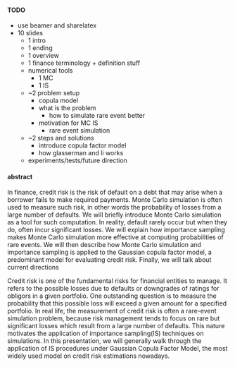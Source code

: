 
#### TODO
 

+ use beamer and sharelatex 
+ 10 slides     
    + 1 intro 
    + 1 ending 
    + 1 overview 
    + 1 finance terminology + definition stuff
    + numerical tools
        + 1 MC
        + 1 IS
    + ~2 problem setup 
        + copula model
        + what is the problem
            + how to simulate rare event better 
        + motivation for MC IS
            + rare event simulation 
    + ~2 steps and solutions 
        + introduce copula factor model
        + how glasserman and li works
    + experiments/tests/future direction



#### abstract 

In finance, credit risk is the risk of default on a debt that may arise when a borrower fails to make required payments. Monte Carlo simulation is often used to measure such risk, in other words the probability of losses from a large number of defaults. We will briefly introduce Monte Carlo simulation as a tool for such computation. In reality, default rarely occur but when they do, often incur significant losses. We will explain how importance sampling makes Monte Carlo simulation more effective at computing probabilities of rare events. We will then describe how Monte Carlo simulation and importance sampling is applied to the Gaussian copula factor model, a predominant model for evaluating credit risk. Finally, we will talk about current directions


Credit risk is one of the fundamental risks for financial entities to manage. It refers to the possible losses due to defaults or downgrades of ratings for obligors in a given portfolio. One outstanding question is to measure the probability that this possible loss will exceed a given amount for a specified portfolio. In real life, the measurement of credit risk is often a rare-event simulation problem, because risk management tends to focus on rare but significant losses which result from a large number of defaults. This nature motivates the application of importance sampling(IS) techniques on simulations. In this presentation, we will generally walk through the application of IS procedures under Gaussian Copula Factor Model, the most widely used model on credit risk estimations nowadays.
